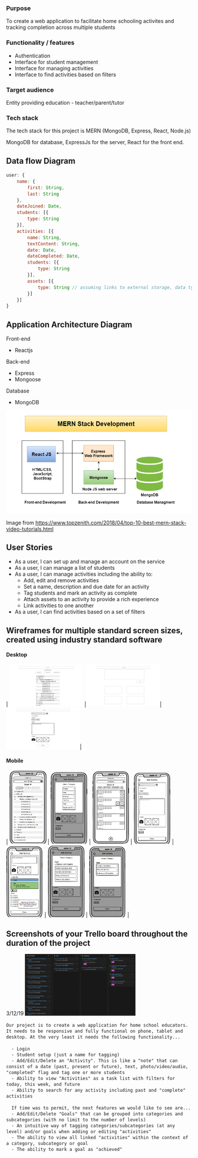 ### Purpose
To create a web application to facilitate home schooling activites and tracking completion across multiple students

### Functionality / features
* Authentication
* Interface for student management
* Interface for managing activities
* Interface to find activities based on filters

### Target audience
Entity providing education - teacher/parent/tutor

### Tech stack
The tech stack for this project is MERN (MongoDB, Express, React, Node.js)

MongoDB for database, ExpressJs for the server, React for the front end.

## Data flow Diagram
```javascript
user: {
    name: {
        first: String,
        last: String
    },
    dateJoined: Date,
    students: [{
        type: String
    }],
    activities: [{
        name: String,
        textContent: String,
        date: Date,
        dateCompleted: Date,
        students: [{
            type: String
        }],
        assets: [{
            type: String // assuming links to external storage, data type can change
        }]
    }]
}
```

## Application Architecture Diagram

Front-end
* Reactjs

Back-end
* Express
* Mongoose

Database
* MongoDB

<img alt="mern" src="./Docs/mern stack development.png" />

Image from https://www.topzenith.com/2018/04/top-10-best-mern-stack-video-tutorials.html

## User Stories

* As a user, I can set up and manage an account on the service
* As a user, I can manage a list of students
* As a user, I can manage activities including the ability to:
    * Add, edit and remove activities
    * Set a name, description and due date for an activity
    * Tag students and mark an activity as complete
    * Attach assets to an activity to provide a rich experience
    * Link activities to one another
* As a user, I can find activities based on a set of filters

## Wireframes for multiple standard screen sizes, created using industry standard software

#### Desktop
| <img src="./Docs/Mockups/Desktop/All Activitys.png" width="200" /> |<img src="./Docs/Mockups/Desktop/Main Page.png" width="200" />|<img src="./Docs/Mockups/Desktop/Mark as complete.png" width="200" />|

#### Mobile
| <img src="./Docs/Mockups/78096386_792711084509630_2010875444282261504_n.png" width="100" />
 | <img src="./Docs/Mockups/78247378_2409140202736747_5168204095114182656_n.png" width="100" />
 | <img src="./Docs/Mockups/78294394_441256313251495_5784109861423808512_n.png" width="100" />
 | <img src="./Docs/Mockups/78296387_422105271816132_7116791862085550080_n.png" width="100" />
 | <img src="./Docs/Mockups/78599042_1825698227567410_6403373772467863552_n.png" width="100" />
 | <img src="./Docs/Mockups/78815902_2511913082393794_249607972936744960_n.png" width="100" />
 | <img src="./Docs/Mockups/78903307_1411215442379506_7645052421219024896_n.png" width="100" /> |


## Screenshots of your Trello board throughout the duration of the project

3/12/19
<img src="./Docs/Screen Shot 2019-12-04 at 9.46.36 am.png" width="300" />




```text
Our project is to create a web application for home school educators. It needs to be responsive and fully functional on phone, tablet and desktop. At the very least it needs the following functionality...

  - Login
  - Student setup (just a name for tagging)
  - Add/Edit/Delete an "Activity". This is like a "note" that can consist of a date (past, present or future), text, photo/video/audio, "completed" flag and tag one or more students
  - Ability to view "Activities" as a task list with filters for today, this week, and future
  - Ability to search for any activity including past and "complete" activities

  If time was to permit, the next features we would like to see are...
  - Add/Edit/Delete "Goals" that can be grouped into categories and subcategories (with no limit to the number of levels)
  - An intuitive way of tagging categories/subcategories (at any level) and/or goals when adding or editing "activities"
  - The ability to view all linked "activities" within the context of a category, subcategory or goal
  - The ability to mark a goal as "achieved"
```
